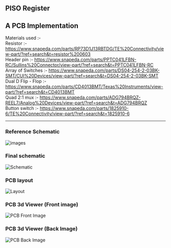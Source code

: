 ## PISO Register  
A PCB Implementation  
---
Materials used :-  
Resistor :- https://www.snapeda.com/parts/RP73D1J13RBTDG/TE%20Connectivity/view-part/?ref=search&t=resistor%200603  
Header pin :- https://www.snapeda.com/parts/PPTC041LFBN-RC/Sullins%20Connector/view-part/?ref=search&t=PPTC041LFBN-RC  
Array of Switches :- https://www.snapeda.com/parts/DS04-254-2-03BK-SMT/CUI%20Devices/view-part/?ref=search&t=DS04-254-2-03BK-SMT  
Dual D Flip - Flop :- https://www.snapeda.com/parts/CD4013BMT/Texas%20Instruments/view-part/?ref=search&t=CD4013BMT  
Quad 2:1 mux :- https://www.snapeda.com/parts/ADG794BRQZ-REEL7/Analog%20Devices/view-part/?ref=search&t=ADG794BRQZ  
Button switch :- https://www.snapeda.com/parts/1825910-6/TE%20Connectivity/view-part/?ref=search&t=1825910-6  

---
### Reference Schematic  
![images](https://github.com/daedeleus/PISO_Register_PCB/assets/124076157/10c3da90-9306-4c9c-ae49-dee3e090cb03)  
### Final schematic  
![Schematic](https://github.com/daedeleus/PISO_Register_PCB/blob/master/Schematic%20SS.png)  
### PCB layout  
![Layout](https://github.com/daedeleus/PISO_Register_PCB/blob/master/PCB%20layout.png)  
### PCB 3d Viewer (Front image)  
![PCB Front Image](https://github.com/daedeleus/PISO_Register_PCB/blob/master/PCB%203d%20front.png)  
### PCB 3d Viewer (Back Image)  
![PCB Back Image](https://github.com/daedeleus/PISO_Register_PCB/blob/master/PCB%203d%20back.png)  



